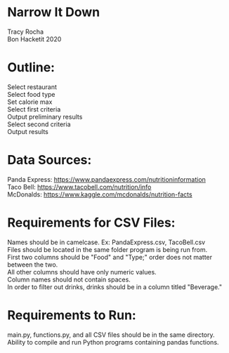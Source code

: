 # Narrow It Down
Tracy Rocha <br>
Bon Hacketit 2020

# Outline: 

Select restaurant <br>
Select food type <br>
Set calorie max <br>
Select first criteria <br>
Output preliminary results <br>
Select second criteria <br>
Output results <br>

# Data Sources:
Panda Express: https://www.pandaexpress.com/nutritioninformation <br>
Taco Bell: https://www.tacobell.com/nutrition/info <br>
McDonalds: https://www.kaggle.com/mcdonalds/nutrition-facts <br>

# Requirements for CSV Files:
Names should be in camelcase. Ex: PandaExpress.csv, TacoBell.csv <br>
Files should be located in the same folder program is being run from. <br>
First two columns should be "Food" and "Type;" order does not matter between the two. <br>
All other columns should have only numeric values. <br>
Column names should not contain spaces. <br>
In order to filter out drinks, drinks should be in a column titled "Beverage." <br>

# Requirements to Run:
main.py, functions.py, and all CSV files should be in the same directory. <br>
Ability to compile and run Python programs containing pandas functions.